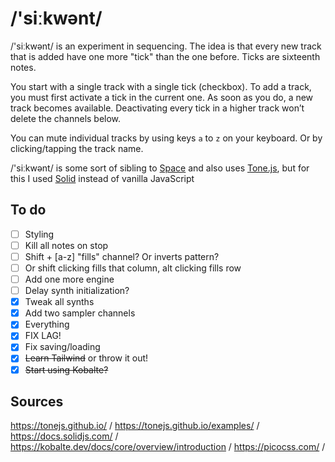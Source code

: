 # /'siːkwənt/

/'siːkwənt/ is an experiment in sequencing. The idea is that every new track that is added have one more "tick" than the one before. Ticks are sixteenth notes.

You start with a single track with a single tick (checkbox). To add a track, you must first activate a tick in the current one. As soon as you do, a new track becomes available. Deactivating every tick in a higher track won’t delete the channels below.

You can mute individual tracks by using keys `a` to `z` on your keyboard. Or by clicking/tapping the track name.

/'siːkwənt/ is some sort of sibling to [Space](https://spitlo.com/space/) and also uses [Tone.js](https://tonejs.github.io/), but for this I used [Solid](https://docs.solidjs.com/) instead of vanilla JavaScript

## To do

- [ ] Styling
- [ ] Kill all notes on stop
- [ ] Shift + [a-z] "fills" channel? Or inverts pattern?
- [ ] Or shift clicking fills that column, alt clicking fills row
- [ ] Add one more engine
- [ ] Delay synth initialization?
- [x] Tweak all synths
- [x] Add two sampler channels
- [x] Everything
- [x] FIX LAG!
- [x] Fix saving/loading
- [x] ~~Learn Tailwind~~ or throw it out!
- [x] ~~Start using Kobalte?~~

## Sources

<https://tonejs.github.io/> /
<https://tonejs.github.io/examples/> /
<https://docs.solidjs.com/> /
<https://kobalte.dev/docs/core/overview/introduction> /
<https://picocss.com/> /
